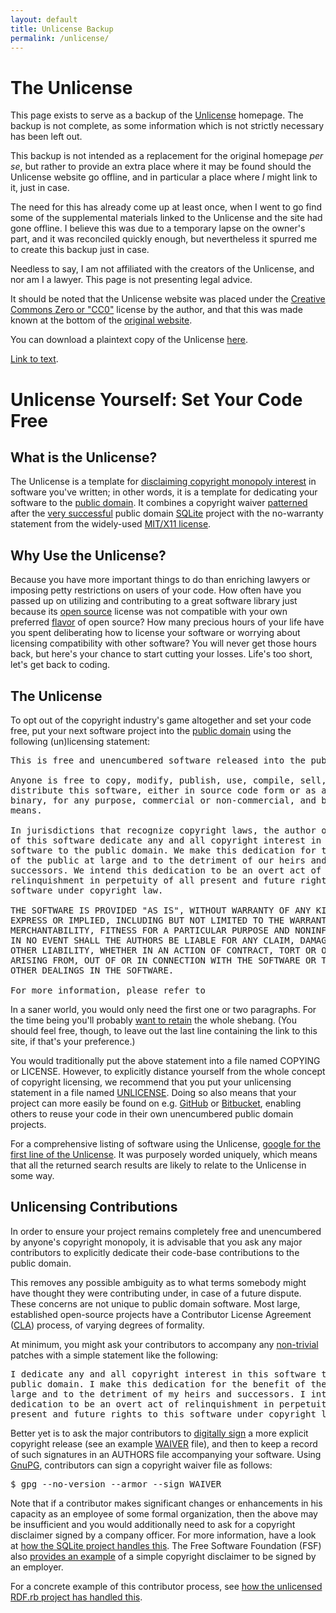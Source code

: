 ```yaml
---
layout: default
title: Unlicense Backup
permalink: /unlicense/
---
```


The Unlicense
=============

This page exists to serve as a backup of the [Unlicense][Unlicense]
homepage.  The backup is not complete, as some information which is not
strictly necessary has been left out.

This backup is not intended as a replacement for the original homepage
_per se_, but rather to provide an extra place where it may be found should
the Unlicense website go offline, and in particular a place where _I_ might
link to it, just in case.

The need for this has already come up at least once, when I went to go
find some of the supplemental materials linked to the Unlicense and the
site had gone offline.  I believe this was due to a temporary lapse on the
owner's part, and it was reconciled quickly enough, but nevertheless it
spurred me to create this backup just in case.

Needless to say, I am not affiliated with the creators of the Unlicense,
and nor am I a lawyer.  This page is not presenting legal advice.

It should be noted that the Unlicense website was placed under the
[Creative Commons Zero or "CC0"][cc0] license by the author, and that
this was made known at the bottom of the [original website][Unlicense].

You can download a plaintext copy of the Unlicense [here][textfile].

[Unlicense]: https://unlicense.org/
[textfile]: /files/UNLICENSE.txt
[waiver]: /files/WAIVER.txt
[cc0]: /CC0/

<a id="text" href="#text">Link to text</a>.

Unlicense Yourself: Set Your Code Free
======================================

What is the Unlicense?
----------------------

The Unlicense is a template for [disclaiming copyright monopoly
interest][crypto-publicdomain] in software you've written; in other words, it
is a template for dedicating your software to the [public
domain][stpeter-publicdomain].  It combines a copyright waiver
[patterned][arto-the-unlicense] after the [very successful][sqlite-famous]
public domain [SQLite][sqlite] project with the no-warranty statement from
the widely-used [MIT/X11 license][x11-license].

Why Use the Unlicense?
----------------------

Because you have more important things to do than enriching lawyers or
imposing petty restrictions on users of your code. How often have you passed
up on utilizing and contributing to a great software library just because its
[open source][open-source] license was not compatible with your
own preferred [flavor][open-source-flavor] of open source? How many precious
hours of your life have you spent deliberating how to license your software or
worrying about licensing compatibility with other software? You will never get
those hours back, but here's your chance to start cutting your losses. Life's
too short, let's get back to coding.

The Unlicense
-------------

To opt out of the copyright industry's game altogether and set your code free,
put your next software project into the [public domain][stpeter-publicdomain]
using the following (un)licensing statement:

<pre>This is free and unencumbered software released into the public domain.

Anyone is free to copy, modify, publish, use, compile, sell, or
distribute this software, either in source code form or as a compiled
binary, for any purpose, commercial or non-commercial, and by any
means.

In jurisdictions that recognize copyright laws, the author or authors
of this software dedicate any and all copyright interest in the
software to the public domain. We make this dedication for the benefit
of the public at large and to the detriment of our heirs and
successors. We intend this dedication to be an overt act of
relinquishment in perpetuity of all present and future rights to this
software under copyright law.

THE SOFTWARE IS PROVIDED "AS IS", WITHOUT WARRANTY OF ANY KIND,
EXPRESS OR IMPLIED, INCLUDING BUT NOT LIMITED TO THE WARRANTIES OF
MERCHANTABILITY, FITNESS FOR A PARTICULAR PURPOSE AND NONINFRINGEMENT.
IN NO EVENT SHALL THE AUTHORS BE LIABLE FOR ANY CLAIM, DAMAGES OR
OTHER LIABILITY, WHETHER IN AN ACTION OF CONTRACT, TORT OR OTHERWISE,
ARISING FROM, OUT OF OR IN CONNECTION WITH THE SOFTWARE OR THE USE OR
OTHER DEALINGS IN THE SOFTWARE.

For more information, please refer to <http://unlicense.org/></pre>

In a saner world, you would only need the first one or two paragraphs. For the
time being you'll probably [want to retain][arto-the-unlicense] the whole
shebang. (You should feel free, though, to leave out the last line containing
the link to this site, if that's your preference.)

You would traditionally put the above statement into a file named COPYING or
LICENSE. However, to explicitly distance yourself from the whole concept of
copyright licensing, we recommend that you put your unlicensing statement in a
file named [UNLICENSE][textfile]. Doing so also means that your project can
more easily be found on e.g. [GitHub][gh-search] or
[Bitbucket][google-search-bb], enabling others to reuse your code in their own
unencumbered public domain projects.

For a comprehensive listing of software using the Unlicense, [google for the
first line of the Unlicense][google-search]. It was purposely worded uniquely,
which means that all the returned search results are likely to relate to the
Unlicense in some way.

Unlicensing Contributions
-------------------------

In order to ensure your project remains completely free and unencumbered by
anyone's copyright monopoly, it is advisable that you ask any major
contributors to explicitly dedicate their code-base contributions to the public
domain.

This removes any possible ambiguity as to what terms somebody might have
thought they were contributing under, in case of a future dispute. These
concerns are not unique to public domain software. Most large, established
open-source projects have a Contributor License Agreement ([CLA][cla]) process,
of varying degrees of formality.

At minimum, you might ask your contributors to accompany any
[non-trivial][gnu-nontrivial] patches with a simple statement like the
following:

<pre>I dedicate any and all copyright interest in this software to the
public domain. I make this dedication for the benefit of the public at
large and to the detriment of my heirs and successors. I intend this
dedication to be an overt act of relinquishment in perpetuity of all
present and future rights to this software under copyright law.</pre>

Better yet is to ask the major contributors to
[digitally sign][digital-signature] a more explicit copyright release (see an
example [WAIVER][waiver] file), and then to keep a record of such signatures in
an AUTHORS file accompanying your software. Using [GnuPG][gnupg], contributors
can sign a copyright waiver file as follows:

<pre>$ gpg --no-version --armor --sign WAIVER</pre>

Note that if a contributor makes significant changes or enhancements in his
capacity as an employee of some formal organization, then the above may be
insufficient and you would additionally need to ask for a copyright disclaimer
signed by a company officer. For more information, have a look at [how the
SQLite project handles this][sqlite-license]. The Free Software Foundation
(FSF) also [provides an example][nonfree-example] of a simple copyright
disclaimer to be signed by an employer.

For a concrete example of this contributor process, see [how the unlicensed
RDF.rb project has handled this][free-example].

[crypto-publicdomain]: http://cr.yp.to/publicdomain.html
[stpeter-publicdomain]: http://stpeter.im/writings/essays/publicdomain.html
[arto-the-unlicense]: http://ar.to/2010/01/dissecting-the-unlicense
[sqlite-famous]: http://www.sqlite.org/famous.html
[sqlite]: http://www.sqlite.org/
[sqlite-license]: http://www.sqlite.org/copyright.html
[x11-license]: https://en.wikipedia.org/wiki/MIT_License
[open-source]: http://www.opensource.org/
[open-source-flavor]: http://www.opensource.org/licenses/alphabetical
[gh-search]: https://github.com/search?q=path%3AUNLICENSE&type=Code&s=indexed
[google-search-bb]: https://www.google.com/search?q=%22This+is+free+and+unencumbered+software+released+into+the+public+domain%22+site%3Abitbucket.org&filter=0
[google-search]: https://www.google.com/search?q=%22This+is+free+and+unencumbered+software+released+into+the+public+domain%22&filter=0
[cla]: https://en.wikipedia.org/wiki/Contributor_License_Agreement
[gnu-nontrivial]: http://www.gnu.org/prep/maintain/maintain.html#Legally-Significant
[digital-signature]: https://en.wikipedia.org/wiki/Digital_signature
[gnupg]: http://www.gnupg.org/
[nonfree-example]: http://www.fsf.org/licensing/licenses/gpl-howto.html
[free-example]: http://lists.w3.org/Archives/Public/public-rdf-ruby/2010May/0013.html
